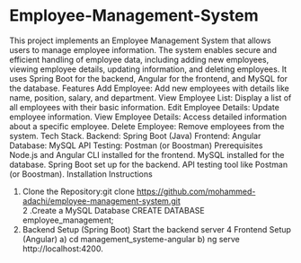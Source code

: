 # Employee-Management-System
This project implements an Employee Management System that allows users to manage employee information. The system enables secure and efficient handling of employee data, including adding new employees, viewing employee details, updating information, and deleting employees. It uses Spring Boot for the backend, Angular for the frontend, and MySQL for the database.
Features
Add Employee: Add new employees with details like name, position, salary, and department.
View Employee List: Display a list of all employees with their basic information.
Edit Employee Details: Update employee information.
View Employee Details: Access detailed information about a specific employee.
Delete Employee: Remove employees from the system.
Tech Stack.
Backend: Spring Boot (Java)
Frontend: Angular
Database: MySQL
API Testing: Postman (or Boostman)
Prerequisites
Node.js and Angular CLI installed for the frontend.
MySQL installed for the database.
Spring Boot set up for the backend.
API testing tool like Postman (or Boostman).
Installation Instructions
1. Clone the Repository:git clone https://github.com/mohammed-adachi/employee-management-system.git  
2 .Create a MySQL Database
CREATE DATABASE employee_management;
3. Backend Setup (Spring Boot)
Start the backend server
4 Frontend Setup (Angular)
a) cd management_systeme-angular
b) ng serve
http://localhost:4200.


